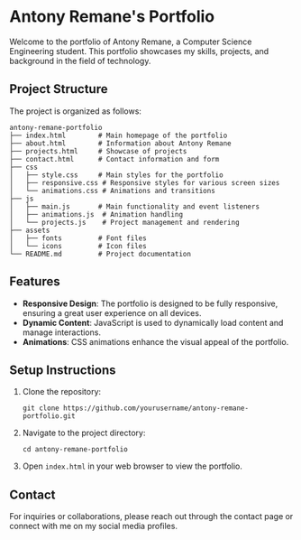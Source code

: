 # Antony Remane's Portfolio

Welcome to the portfolio of Antony Remane, a Computer Science Engineering student. This portfolio showcases my skills, projects, and background in the field of technology.

## Project Structure

The project is organized as follows:

```
antony-remane-portfolio
├── index.html        # Main homepage of the portfolio
├── about.html        # Information about Antony Remane
├── projects.html     # Showcase of projects
├── contact.html      # Contact information and form
├── css
│   ├── style.css     # Main styles for the portfolio
│   ├── responsive.css # Responsive styles for various screen sizes
│   └── animations.css # Animations and transitions
├── js
│   ├── main.js       # Main functionality and event listeners
│   ├── animations.js  # Animation handling
│   └── projects.js    # Project management and rendering
├── assets
│   ├── fonts         # Font files
│   └── icons         # Icon files
└── README.md         # Project documentation
```

## Features

- **Responsive Design**: The portfolio is designed to be fully responsive, ensuring a great user experience on all devices.
- **Dynamic Content**: JavaScript is used to dynamically load content and manage interactions.
- **Animations**: CSS animations enhance the visual appeal of the portfolio.

## Setup Instructions

1. Clone the repository:
   ```
   git clone https://github.com/yourusername/antony-remane-portfolio.git
   ```
2. Navigate to the project directory:
   ```
   cd antony-remane-portfolio
   ```
3. Open `index.html` in your web browser to view the portfolio.

## Contact

For inquiries or collaborations, please reach out through the contact page or connect with me on my social media profiles.